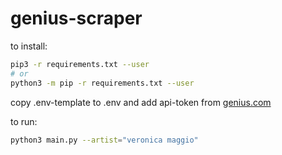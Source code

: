 # genius-scraper

to install:
```sh
pip3 -r requirements.txt --user
# or
python3 -m pip -r requirements.txt --user
```

copy .env-template to .env and add api-token from [genius.com](https://docs.genius.com/)

to run:
```sh
python3 main.py --artist="veronica maggio"
```
